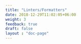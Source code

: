 ```yaml
---
title: "Linters/Formatters"
date: 2018-12-29T11:02:05+06:00
weight: 3
feedback: true
draft: false
layout : "doc-page"
---
```

